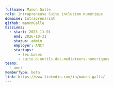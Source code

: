 ```yaml
---
fullname: Manon Galle
role: Intrapreneuse Suite inclusion numérique
domaine: Intraprenariat
github: manonGalle
missions:
  - start: 2023-11-01
    end: 2026-10-31
    status: admin
    employer: ANCT
    startups:
      - les.bases
      - suite.d.outils.des.mediateurs.numeriques
teams:
  - anct
memberType: beta
link: https://www.linkedin.com/in/manon-galle/
---
```

